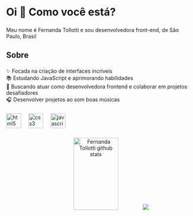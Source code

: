 <h1 align="left">Oi 👋 Como você está?</h1>

###

<p align="left">Meu nome é Fernanda Tollotti e sou desenvolvedora front-end, de São Paulo, Brasil</p>

###

<h2 align="left">Sobre</h2>

###

<p align="left">✨ Focada na criação de interfaces incríveis<br>📚 Estudando JavaScript e aprimorando habilidades<br>🎯 Buscando atuar como desenvolvedora frontend e colaborar em projetos desafiadores<br>🎧 Desenvolver projetos ao som boas músicas</p>

###

<div align="left">
  <img src="https://cdn.jsdelivr.net/gh/devicons/devicon/icons/html5/html5-original.svg" height="40" alt="html5 logo"  />
  <img width="12" />
  <img src="https://cdn.jsdelivr.net/gh/devicons/devicon/icons/css3/css3-original.svg" height="40" alt="css3 logo"  />
  <img width="12" />
  <img src="https://cdn.jsdelivr.net/gh/devicons/devicon/icons/javascript/javascript-original.svg" height="40" alt="javascript logo"  />
  <img width="12" />
</div>

###

<div align="center">  
  <img width="49%" height="195px" src="https://github-readme-stats.vercel.app/api?username=fernandatollotti&show_icons=true&count_private=true&hide_border=true&title_color=9A5AF2&icon_color=8B1EC4&text_color=c9d1d9&bg_color=0d1117" alt="Fernanda Tollotti github stats" /> 
  <img src="https://github-readme-stats.vercel.app/api/top-langs/?username=fernandatollotti&layout=compact&hide_border=true&title_color=9A5AF2&text_color=fff&bg_color=0d1117" />
</div>
